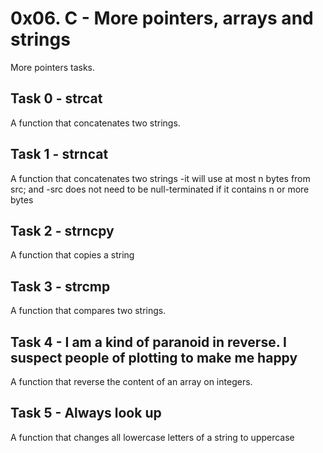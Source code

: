 # 0x06. C - More pointers, arrays and strings

More pointers tasks. 

## Task 0 - strcat
A function that concatenates two strings.

## Task 1 - strncat
A function that concatenates two strings
-it will use at most n bytes from src; and
-src does not need to be null-terminated if it contains n or more bytes

## Task 2 - strncpy
A function that copies a string

## Task 3 - strcmp
A function that compares two strings.

## Task 4 -  I am a kind of paranoid in reverse. I suspect people of plotting to make me happy
A function that reverse the content of an array on integers.

## Task 5 - Always look up
A function that changes all lowercase letters of a string to uppercase

